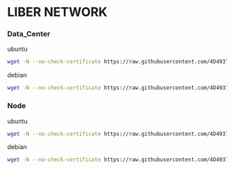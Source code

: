 # LIBER NETWORK
### Data_Center
ubuntu
``` bash
wget -N --no-check-certificate https://raw.githubusercontent.com/4D4937/Libernet/master/dc.sh && bash dc.sh
```
debian
``` bash
wget -N --no-check-certificate https://raw.githubusercontent.com/4D4937/Libernet/master/dc_d.sh && bash dc_d.sh
```
### Node
ubuntu
``` bash
wget -N --no-check-certificate https://raw.githubusercontent.com/4D4937/Libernet/master/node.sh && bash node.sh
```
debian
``` bash
wget -N --no-check-certificate https://raw.githubusercontent.com/4D4937/Libernet/master/node_d.sh && bash node_d.sh
```
